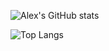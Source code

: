![Alex's GitHub stats](https://github-readme-stats.vercel.app/api?username=neshtosh&show_icons=true&theme=dark)

![Top Langs](https://github-readme-stats.vercel.app/api/top-langs/?username=neshtosh&layout=compact&theme=dark)

